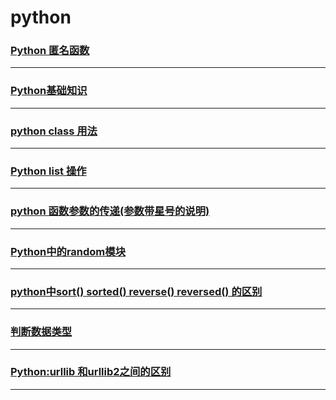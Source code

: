 python
======

### [Python 匿名函数](anonymous)

---

### [Python基础知识](base)

---

### [python class 用法](class)

---

### [Python list 操作](list)

---

### [python 函数参数的传递(参数带星号的说明)](parameter)

---

### [Python中的random模块](random)

---

### [python中sort() sorted() reverse() reversed() 的区别](sort)

---

### [判断数据类型](type)

---

### [Python:urllib 和urllib2之间的区别](urllib-urllib2)

---
